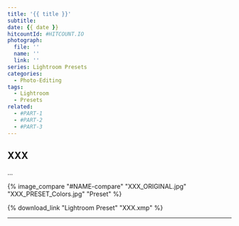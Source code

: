 ```yaml
---
title: '{{ title }}'
subtitle: 
date: {{ date }}
hitcountId: #HITCOUNT.IO
photograph: 
  file: ''
  name: ''
  link: ''
series: Lightroom Presets
categories:
  - Photo-Editing
tags:
  - Lightroom
  - Presets
related:
  - #PART-1
  - #PART-2
  - #PART-3
---
```


<!-- more -->

## XXX

...

{% image_compare "#NAME-compare" "XXX_ORIGINAL.jpg" "XXX_PRESET_Colors.jpg"  "Preset" %}

{% download_link "Lightroom Preset" "XXX.xmp" %}

---
